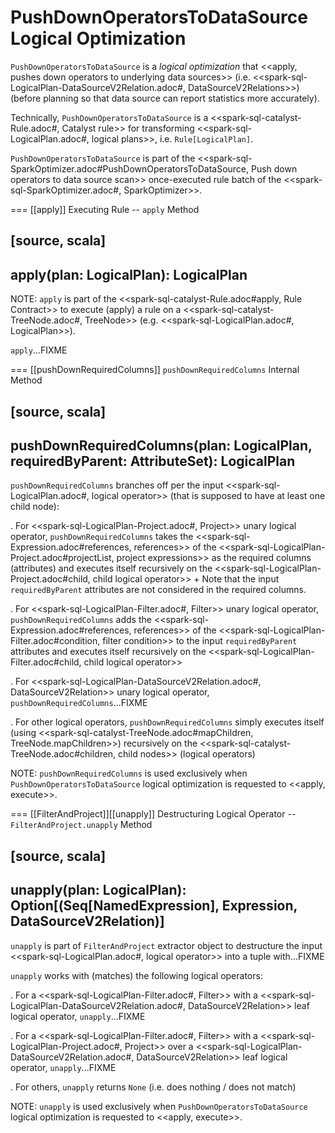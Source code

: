 # PushDownOperatorsToDataSource Logical Optimization

`PushDownOperatorsToDataSource` is a *logical optimization* that <<apply, pushes down operators to underlying data sources>> (i.e. <<spark-sql-LogicalPlan-DataSourceV2Relation.adoc#, DataSourceV2Relations>>) (before planning so that data source can report statistics more accurately).

Technically, `PushDownOperatorsToDataSource` is a <<spark-sql-catalyst-Rule.adoc#, Catalyst rule>> for transforming <<spark-sql-LogicalPlan.adoc#, logical plans>>, i.e. `Rule[LogicalPlan]`.

`PushDownOperatorsToDataSource` is part of the <<spark-sql-SparkOptimizer.adoc#PushDownOperatorsToDataSource, Push down operators to data source scan>> once-executed rule batch of the <<spark-sql-SparkOptimizer.adoc#, SparkOptimizer>>.

=== [[apply]] Executing Rule -- `apply` Method

[source, scala]
----
apply(plan: LogicalPlan): LogicalPlan
----

NOTE: `apply` is part of the <<spark-sql-catalyst-Rule.adoc#apply, Rule Contract>> to execute (apply) a rule on a <<spark-sql-catalyst-TreeNode.adoc#, TreeNode>> (e.g. <<spark-sql-LogicalPlan.adoc#, LogicalPlan>>).

`apply`...FIXME

=== [[pushDownRequiredColumns]] `pushDownRequiredColumns` Internal Method

[source, scala]
----
pushDownRequiredColumns(plan: LogicalPlan, requiredByParent: AttributeSet): LogicalPlan
----

`pushDownRequiredColumns` branches off per the input <<spark-sql-LogicalPlan.adoc#, logical operator>> (that is supposed to have at least one child node):

. For <<spark-sql-LogicalPlan-Project.adoc#, Project>> unary logical operator, `pushDownRequiredColumns` takes the <<spark-sql-Expression.adoc#references, references>> of the <<spark-sql-LogicalPlan-Project.adoc#projectList, project expressions>> as the required columns (attributes) and executes itself recursively on the <<spark-sql-LogicalPlan-Project.adoc#child, child logical operator>>
+
Note that the input `requiredByParent` attributes are not considered in the required columns.

. For <<spark-sql-LogicalPlan-Filter.adoc#, Filter>> unary logical operator, `pushDownRequiredColumns` adds the <<spark-sql-Expression.adoc#references, references>> of the <<spark-sql-LogicalPlan-Filter.adoc#condition, filter condition>> to the input `requiredByParent` attributes and executes itself recursively on the <<spark-sql-LogicalPlan-Filter.adoc#child, child logical operator>>

. For <<spark-sql-LogicalPlan-DataSourceV2Relation.adoc#, DataSourceV2Relation>> unary logical operator, `pushDownRequiredColumns`...FIXME

. For other logical operators, `pushDownRequiredColumns` simply executes itself (using <<spark-sql-catalyst-TreeNode.adoc#mapChildren, TreeNode.mapChildren>>) recursively on the <<spark-sql-catalyst-TreeNode.adoc#children, child nodes>> (logical operators)

NOTE: `pushDownRequiredColumns` is used exclusively when `PushDownOperatorsToDataSource` logical optimization is requested to <<apply, execute>>.

=== [[FilterAndProject]][[unapply]] Destructuring Logical Operator -- `FilterAndProject.unapply` Method

[source, scala]
----
unapply(plan: LogicalPlan): Option[(Seq[NamedExpression], Expression, DataSourceV2Relation)]
----

`unapply` is part of `FilterAndProject` extractor object to destructure the input <<spark-sql-LogicalPlan.adoc#, logical operator>> into a tuple with...FIXME

`unapply` works with (matches) the following logical operators:

. For a <<spark-sql-LogicalPlan-Filter.adoc#, Filter>> with a <<spark-sql-LogicalPlan-DataSourceV2Relation.adoc#, DataSourceV2Relation>> leaf logical operator, `unapply`...FIXME

. For a <<spark-sql-LogicalPlan-Filter.adoc#, Filter>> with a <<spark-sql-LogicalPlan-Project.adoc#, Project>> over a <<spark-sql-LogicalPlan-DataSourceV2Relation.adoc#, DataSourceV2Relation>> leaf logical operator, `unapply`...FIXME

. For others, `unapply` returns `None` (i.e. does nothing / does not match)

NOTE: `unapply` is used exclusively when `PushDownOperatorsToDataSource` logical optimization is requested to <<apply, execute>>.
